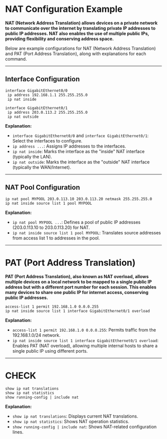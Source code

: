 # NAT Configuration Example

**NAT (Network Address Translation) allows devices on a private network to communicate over the internet by translating private IP addresses to public IP addresses. NAT also enables the use of multiple public IPs, providing flexibility and conserving address space.**

Below are example configurations for NAT (Network Address Translation) and PAT (Port Address Translation), along with explanations for each command.

---

## Interface Configuration

```
interface GigabitEthernet0/0
 ip address 192.168.1.1 255.255.255.0
 ip nat inside

interface GigabitEthernet0/1
 ip address 203.0.113.2 255.255.255.0
 ip nat outside
```
**Explanation:**
- `interface GigabitEthernet0/0` and `interface GigabitEthernet0/1`: Select the interfaces to configure.
- `ip address ...`: Assigns IP addresses to the interfaces.
- `ip nat inside`: Marks the interface as the "inside" NAT interface (typically the LAN).
- `ip nat outside`: Marks the interface as the "outside" NAT interface (typically the WAN/Internet).

---

## NAT Pool Configuration

```
ip nat pool MYPOOL 203.0.113.10 203.0.113.20 netmask 255.255.255.0
ip nat inside source list 1 pool MYPOOL
```
**Explanation:**
- `ip nat pool MYPOOL ...`: Defines a pool of public IP addresses (203.0.113.10 to 203.0.113.20) for NAT.
- `ip nat inside source list 1 pool MYPOOL`: Translates source addresses from access list 1 to addresses in the pool.

---

# PAT (Port Address Translation)

**PAT (Port Address Translation), also known as NAT overload, allows multiple devices on a local network to be mapped to a single public IP address but with a different port number for each session. This enables many devices to share one public IP for internet access, conserving public IP addresses.**

```
access-list 1 permit 192.168.1.0 0.0.0.255
ip nat inside source list 1 interface GigabitEthernet0/1 overload
```
**Explanation:**
- `access-list 1 permit 192.168.1.0 0.0.0.255`: Permits traffic from the 192.168.1.0/24 network.
- `ip nat inside source list 1 interface GigabitEthernet0/1 overload`: Enables PAT (NAT overload), allowing multiple internal hosts to share a single public IP using different ports.

---

# CHECK

```
show ip nat translations
show ip nat statistics
show running-config | include nat
```
**Explanation:**
- `show ip nat translations`: Displays current NAT translations.
- `show ip nat statistics`: Shows NAT operation statistics.
- `show running-config | include nat`: Shows NAT-related configuration lines.